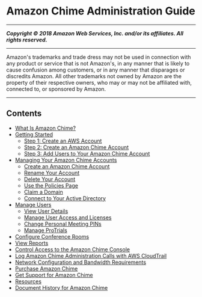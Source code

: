 # Amazon Chime Administration Guide

-----
*****Copyright &copy; 2018 Amazon Web Services, Inc. and/or its affiliates. All rights reserved.*****

-----
Amazon's trademarks and trade dress may not be used in 
     connection with any product or service that is not Amazon's, 
     in any manner that is likely to cause confusion among customers, 
     or in any manner that disparages or discredits Amazon. All other 
     trademarks not owned by Amazon are the property of their respective
     owners, who may or may not be affiliated with, connected to, or 
     sponsored by Amazon.

-----
## Contents
+ [What Is Amazon Chime?](what-is-chime.md)
+ [Getting Started](getting-started.md)
   + [Step 1: Create an AWS Account](aws-account.md)
   + [Step 2: Create an Amazon Chime Account](create-account.md)
   + [Step 3: Add Users to Your Amazon Chime Account](add-users.md)
+ [Managing Your Amazon Chime Accounts](manage-chime-account.md)
   + [Create an Amazon Chime Account](invite-users-enterprise.md)
   + [Rename Your Account](suspend-users.md)
   + [Delete Your Account](enterprise-account.md)
   + [Use the Policies Page](policies.md)
   + [Claim a Domain](claim-domain.md)
   + [Connect to Your Active Directory](active_directory.md)
+ [Manage Users](manage-users.md)
   + [View User Details](user-details.md)
   + [Manage User Access and Licenses](manage-access.md)
   + [Change Personal Meeting PINs](change-PINs.md)
   + [Manage ProTrials](manage-protrials.md)
+ [Configure Conference Rooms](configure-rooms.md)
+ [View Reports](view-reports.md)
+ [Control Access to the Amazon Chime Console](control-access.md)
+ [Log Amazon Chime Administration Calls with AWS CloudTrail](cloudtrail.md)
+ [Network Configuration and Bandwidth Requirements](network-config.md)
+ [Purchase Amazon Chime](purchase-chime.md)
+ [Get Support for Amazon Chime](chime-getting-admin-support.md)
+ [Resources](resources.md)
+ [Document History for Amazon Chime](doc-history.md)